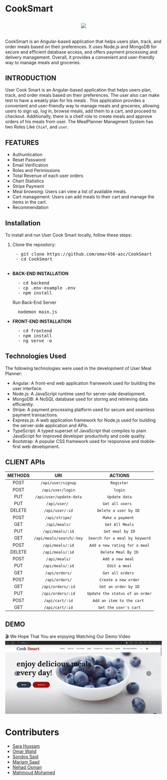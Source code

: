 # CookSmart

<p align="center" style="margin-top:6%;margin-bottom:6%;">
  <img  src="https://media.giphy.com/media/jCOuICpkZRPyg/giphy.gif" />
</p>

CookSmart is an Angular-based application that helps users plan, track, and order meals based on their preferences. It uses Node.js and MongoDB for secure and efficient database access, and offers payment processing and delivery management. Overall, it provides a convenient and user-friendly way to manage meals and groceries.

## INTRODUCTION
User Cook Smart is an Angular-based application that helps users plan, track, and order meals based on their preferences. The user also can make test to have a weakly plan for his meals . This application provides a convenient and user-friendly way to manage meals and groceries, allowing users to sign up, log in, browse meals, add them to a cart, and proceed to checkout. Additionally, there is a cheif role to create meals and approve orders of his meals from user.
The MealPlanner Managment System has two Roles Like `Chief`, and `user`.</br>

## FEATURES
- Authuntication 
- Reset Password
- Email Verification
- Roles and Perimissions
- Total Revenue of each user orders
- Chart Statistics
- Stripe Payment
- Meal browsing: Users can view a list of available meals.
- Cart management: Users can add meals to their cart and manage the items in the cart.
- Recommendation 

## Installation

To install and run User Cook Smart locally, follow these steps:

1. Clone the repository:
  <pre>
    - git clone https://github.com/omar456-asc/CookSmart
    - cd CookSmart
  </pre>
- **BACK-END INSTALLATION**
  <pre>
    - cd backend
    - cp .env-example .env
    - npm install
  </pre>
  Run Back-End Server
  <pre>
    nodemon main.js
  </pre>
- **FRONT-END INSTALLATION**
  <pre>
    - cd frontend
    - npm install
    - ng serve -o
  </pre>
## Technologies Used

The following technologies were used in the development of User Meal Planner:

- Angular: A front-end web application framework used for building the user interface.
- Node.js: A JavaScript runtime used for server-side development.
- MongoDB: A NoSQL database used for storing and retrieving data efficiently.
- Stripe: A payment processing platform used for secure and seamless payment transactions.
- Express.js: A web application framework for Node.js used for building the server-side application and APIs.
- TypeScript: A typed superset of JavaScript that compiles to plain JavaScript for improved developer productivity and code quality.
- Bootstrap: A popular CSS framework used for responsive and mobile-first web development.

## CLIENT APIs
<div align="center" style="width:100%">
    
|  METHODS      |         URI              | ACTIONS | 
| :---:         |         :---:            | :---: |   
| POST          | `/api/user/signup`          | `Register` | 
| POST           | `/api/user/login`            | `login` | 
| PUT           | `/api/user/update-data` | `Update data` | 
| PUT           | `/api/user/ `       | `Get all users  ` | 
| DELETE          | `/api/user/:id`           | `Delete a user by ID ` | 
| POST           | `/api/stripe/`           | `Make a payment ` | 
| GET           | `/api/meals/`      | `Get All Meals` | 
| PUT           | `/api/meals/:id`      | `Get meal by ID` | 
| GET        | `/api/meals/search/:key`      | `Search for a meal by keyword` | 
| POST          | `/api/meals/:id`            | `Add a new rating for a meal` | 
| DELETE           | `/api/meals/:id`       | `Delete Meal By ID` | 
| POST           | `/api/meals/`       | `Add a new meal ` | 
| PUT           | `/api/meals/:id`       | `Edit a meal` |   
| GET           | `/api/orders/`       | `Get all orders ` | 
| POST           | `/api/orders/`       | `Create a new order` | 
| GET           | `/api/orders/:id`       | `Get an order by ID` | 
| PUT           | `/api/orders/:id`       | `Update the status of an order` | 
| POST           | `/api/cart/:id`       | `Add an item to the cart ` |
| GET           | `/api/cart/:id`       | `Get the user's cart` |


</div> 

## DEMO
🎬
We Hope That You are enjoying Watching Our Demo Video 
<a href="https://www.youtube.com/watch?v=DpTJHoPlUJQ">
  <img src="frontend/src/assets/img/Readme1.png" alt="Website Demo Video" width="600"/>
</a>

# Contributers

- [Sara Hussam](https://github.com/Sarahussam77)
- [Omar Walid](https://github.com/omar456-asc)
- [Sondos Said](https://github.com/Sondos11)
- [Mariam Saad](https://github.com/MariamSMoustafa)
- [Nehad Osman](https://github.com/nehadosman)
- [Mahmoud Mohamed](https://github.com/Mahmoud1499) 
